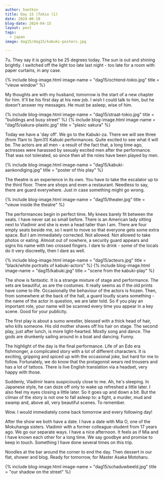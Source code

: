 ```yaml
---
author: Soetkin
title: Day 15 |Tokio (1)
date: 2024-06-10
blog-date: 2024-04-15
layout: post
tags:
  - japan
image: dag15/dag15/kabuki-posters.jpg

---
```

7u. 
They say it is going to be 25 degrees today. The sun is out and shining brightly. 
I switched off the light too late last night - too late for a room with paper curtains, in any case.

{% include blog-image.html image-name = "dag15/ochtend-tokio.jpg" title = "vieuw window" %}

My thoughts are with my husband, tomorrow is the start of a new chapter for him. 
It'll be his first day at his new job. I wish I could talk to him, but he doesn't answer my messages. He must be asleep, wise of him.

{% include blog-image.html image-name = "dag15/straat-tokio.jpg" title = "buildings and busy street" %}
{% include blog-image.html image-name = "dag15/sakura-plastic.jpg" title = "plasic sakura" %}

Today we have a 'day off'. 
We go to the Kabuki-za. There we will see three (from 11am to 3pm31) Kabuki performances. 
Quite excited to see what it will be. 
The actors are all men - a result of the fact that, a long time ago, actresses were harassed by sexualy excited men after the performance.
That was not tolerated, so since then all the roles have been played by men.

{% include blog-image.html image-name = "dag15/kabuki-aankondiging.jpg" title = "poster of this play" %}

The theatre is an experience in its own. 
You have to take the escalator up to the third floor. There are shops and even a restaurant. 
Needless to say, there are guard everywhere. 
Just in case something might go wrong. 

{% include blog-image.html image-name = "dag15/theater.jpg" title = "vieuw inside the theatre" %}

The performances begin in perfect time. 
My knees barely fit between the seats. I have never sat so small before. 
There is an American lady sitting next to Vladimir and she is even a head taller than I am. There are four empty seats beside me, so I want to move so that everyone gets some extra space. But I am immediately corrected. 
Not allowed. Not allowed to take photos or eating. 
Almost out of nowhere, a security guard appears and signs his name with two crossed fingers. 
I dare to drink - some of the locals do it very discreetly, then I dare as well.

{% include blog-image.html image-name = "dag15/acteurs.jpg" title = "black/white portraits of kabuki-actors" %}
{% include blog-image.html image-name = "dag15/kabuki.jpg" title = "scene from the kabuki-play" %}

The show is fantastic. 
It is a strange mixture of stage and performance. 
The sets are beautiful, as are the costumes. It really seems as if the old prints have come to life. 
Occasionally the behaviour of the actors is frozen. 
Then, from somewhere at the back of the hall, a guard loudly scans something - the name of the actor in question, we are later told. 
So if you play an important role, your name will be scanned every time you appear in a key scene. 
Good for your publicity.

The first play is about a sumo wrestler, blessed with a thick head of hair, who kills someone. His old mother shaves off his hair on stage. The second play, just after lunch, is more light-hearted. Mostly song and dance. The gods are drunkenly sailing around in a boat and dancing. Funny. 

The highlight of the day is the final performance. Life of an Edo era fishmonger, a complicated story with a lot of different characters. 
It is exciting, gripping and spiced up with the occasional joke, but hard for me to follow. 
Fortunately, we do know that the protagonist wears red trousers and has a lot of tattoos. 
There is live English translation via a headset, very happy with those. 

Suddenly, Vladimir leans suspiciously close to me. Ah, he's sleeping. 
In Japanese style, he can doze off only to wake up refreshed a little later. 
I also feel my eyes closing a little later. 
So it goes up and down a bit. But the climax of the story is not one to fall asleep to: a fight, a murder, mud and swamp and, above all, very beautiful scenes. To remember.

Wow. I would immediately come back tomorrow and every following day! 

After the show we both have a date. I have a date with Mia O, one of the Mokuhanga sisters. Vladimir with a former colleague-student from 17 years ago. 
We go our separate ways. I have a nice afternoon. It feels as if Mia and I have known each other for a long time. 
We say goodbye and promise to keep in touch. Something I have done several times on this trip.

Noodles at the bar around the corner to end the day. Then dessert in our flat, shower and blog. Ready for tomorrow, for Master Asaka Motoharu.

{% include blog-image.html image-name = "dag15/schaduwbeeld.jpg" title = "our shadow on the street" %}
